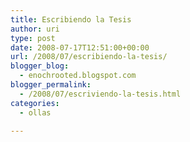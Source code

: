 ```yaml
---
title: Escribiendo la Tesis
author: uri
type: post
date: 2008-07-17T12:51:00+00:00
url: /2008/07/escribiendo-la-tesis/
blogger_blog:
  - enochrooted.blogspot.com
blogger_permalink:
  - /2008/07/escriviendo-la-tesis.html
categories:
  - ollas

---
```

<p style="text-align: center;">
  <img src="http://imgs.xkcd.com/comics/internet_argument.png" alt="" />
</p>

<div class="blogger-post-footer">
  <img alt="" width="1" height="1" />
</div>